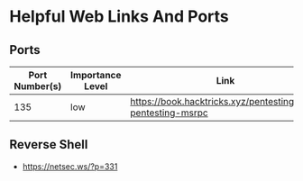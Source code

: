 
# Helpful Web Links And Ports

## Ports
| Port Number(s) | Importance Level | Link |
|-------------------|---------------------|------|
| 135 | low | https://book.hacktricks.xyz/pentesting/135-pentesting-msrpc |



## Reverse Shell
- https://netsec.ws/?p=331









